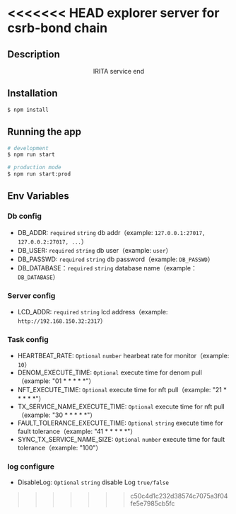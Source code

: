 <<<<<<< HEAD
explorer server for csrb-bond chain
=======
 
  

## Description

<p align="center">IRITA service end</p>

## Installation

```bash
$ npm install
```

## Running the app

```bash
# development
$ npm run start

# production mode
$ npm run start:prod
```
## Env Variables

### Db config
- DB_ADDR: `required` `string` db addr（example: `127.0.0.1:27017, 127.0.0.2:27017, ...`）
- DB_USER: `required` `string` db user（example: `user`）
- DB_PASSWD: `required` `string` db password（example: `DB_PASSWD`）
- DB_DATABASE：`required` `string` database name（example：`DB_DATABASE`）

### Server config

- LCD_ADDR: `required` `string`  lcd address（example: `http://192.168.150.32:2317`）

### Task config

- HEARTBEAT_RATE: `Optional` `number`  hearbeat rate for monitor（example: `10`）
- DENOM_EXECUTE_TIME: `Optional`  execute time for denom pull（example: "01 * * * * *"）
- NFT_EXECUTE_TIME: `Optional`  execute time for nft pull（example: "21 * * * * *"）
- TX_SERVICE_NAME_EXECUTE_TIME: `Optional`  execute time for nft pull（example: "30 * * * * *"）
- FAULT_TOLERANCE_EXECUTE_TIME: `Optional` `string`  execute time for fault tolerance（example: "41 * * * * *"）
- SYNC_TX_SERVICE_NAME_SIZE: `Optional` `number`  execute time for fault tolerance（example: "100"）

### log configure
- DisableLog: `Optional` `string` disable Log `true/false`

>>>>>>> c50c4d1c232d38574c7075a3f04fe5e7985cb5fc

